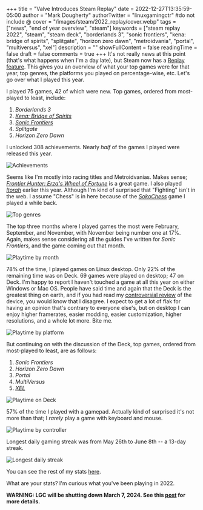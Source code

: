 +++
title = "Valve Introduces Steam Replay"
date = 2022-12-27T13:35:59-05:00
author = "Mark Dougherty"
authorTwitter = "linuxgamingctr" #do not include @
cover = "/images/steam/2022_replay/cover.webp"
tags = ["news", "end of year overview", "steam"]
keywords = ["steam replay 2022", "steam", "steam deck", "borderlands 3", "sonic frontiers", "kena: bridge of spirits", "splitgate", "horizon zero dawn", "metroidvania", "portal", "multiversus", "xel"]
description = ""
showFullContent = false
readingTime = false
draft = false
comments = true
+++
It's not really news at this point (that's what happens when I'm a day late), but Steam now has a [Replay feature](https://store.steampowered.com/replay). This gives you an overview of what your top games were for that year, top genres, the platforms you played on percentage-wise, etc. Let's go over what I played this year.

I played 75 games, 42 of which were new. Top games, ordered from most-played to least, include:
1. *Borderlands 3*
2. [*Kena: Bridge of Spirits*](https://linuxgamingcentral.com/posts/kena-bridge-of-spirits-review/)
3. [*Sonic Frontiers*](https://linuxgamingcentral.com/posts/sonic-frontiers-review/)
4. *Splitgate*
5. *Horizon Zero Dawn*

I unlocked 308 achievements. Nearly *half* of the games I played were released this year.

![Achievements](/images/steam/2022_replay/achievements.png)

Seems like I'm mostly into racing titles and Metroidvanias. Makes sense; [*Frontier Hunter: Erza's Wheel of Fortune*](https://linuxgamingcentral.com/posts/frontier-hunter-review/) is a great game. I also played [*Itorah*](https://linuxgamingcentral.com/posts/itorah_review/) earlier this year. Although I'm kind of surprised that "Fighting" isn't in the web. I assume "Chess" is in here because of the [*SokoChess*](https://linuxgamingcentral.com/posts/sokochess-review/) game I played a while back.

![Top genres](/images/steam/2022_replay/genres.png)

The top three months where I played games the most were February, September, and November, with November being number one at 17%. Again, makes sense considering all the guides I've written for *Sonic Frontiers*, and the game coming out that month.

![Playtime by month](/images/steam/2022_replay/playtime_by_month.png)

78% of the time, I played games on Linux desktop. Only 22% of the remaining time was on Deck. 69 games were played on desktop; 47 on Deck. I'm happy to report I haven't touched a game at all this year on either Windows or Mac OS. People have said time and again that the Deck is the greatest thing on earth, and if you had read my [controversial review](https://linuxgamingcentral.com/posts/steam-deck-review/) of the device, you would know that I disagree. I expect to get a lot of flak for having an opinion that's contrary to everyone else's, but on desktop I can enjoy higher framerates, easier modding, easier customization, higher resolutions, and a whole lot more. Bite me.

![Playtime by platform](/images/steam/2022_replay/linux_vs_desktop.png)

But continuing on with the discussion of the Deck, top games, ordered from most-played to least, are as follows:
1. *Sonic Frontiers*
2. *Horizon Zero Dawn*
3. *Portal*
4. *MultiVersus*
5. [*XEL*](https://linuxgamingcentral.com/posts/xel-review/)

![Playtime on Deck](/images/steam/2022_replay/steam_deck.webp)

57% of the time I played with a gamepad. Actually kind of surprised it's not more than that; I *rarely* play a game with keyboard and mouse.

![Playtime by controller](/images/steam/2022_replay/controller_playtime.webp)

Longest daily gaming streak was from May 26th to June 8th -- a 13-day streak.

![Longest daily streak](/images/steam/2022_replay/longest_streak.webp)

You can see the rest of my stats [here](https://store.steampowered.com/replay/76561198092605679/2022?l=english).

What are your stats? I'm curious what you've been playing in 2022.

**WARNING: LGC will be shutting down March 7, 2024. See this [post](https://linuxgamingcentral.com/posts/the-end-of-lgc/) for more details.**
